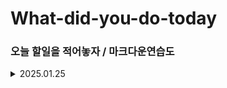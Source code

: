 # What-did-you-do-today
### 오늘 할일을 적어놓자 / 마크다운연습도

<details>
<summary>2025.01.25</summary>
<div markdown="1">
- 코드잇 react-data-다루기 수강 <br>
- 솔로트립 인턴 react-dnd 적용하기
</div>
</details>
